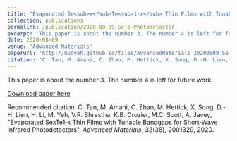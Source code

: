 ```yaml
---
title: "Evaporated Se<sub>x</sub>Te<sub>1-x</sub> Thin Films with Tunable Bandgaps for Short-Wave Infrared Photodetectors"
collection: publications
permalink: /publication/2020-08-09-SeTe-Photodetector
excerpt: 'This paper is about the number 3. The number 4 is left for future work.'
date: 2020-08-09
venue: 'Advanced Materials'
paperurl: 'http://mudyeh.github.io/files/AdvancedMaterials_20200809_SeTe_Photodetector.pdf'
citation: 'C. Tan, M. Amani, C. Zhao, M. Hettick, X. Song, D.-H. Lien, H. Li, M. Yeh, V.R. Shrestha, K.B. Crozier, M.C. Scott, A. Javey, &quot;Evaporated SexTe1‐x Thin Films with Tunable Bandgaps for Short‐Wave Infrared Photodetectors&quot;, <i>Advanced Materials</i>, 32(38), 2001329, 2020.'
---
```

This paper is about the number 3. The number 4 is left for future work.

[Download paper here](http://mudyeh.github.io/files/AdvancedMaterials_20200809_SeTe_Photodetector.pdf)

Recommended citation: C. Tan, M. Amani, C. Zhao, M. Hettick, X. Song, D.-H. Lien, H. Li, M. Yeh, V.R. Shrestha, K.B. Crozier, M.C. Scott, A. Javey, "Evaporated SexTe1‐x Thin Films with Tunable Bandgaps for Short‐Wave Infrared Photodetectors", <i>Advanced Materials</i>, 32(38), 2001329, 2020.